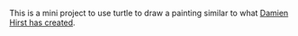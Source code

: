 This is a mini project to use turtle to draw a painting similar to what [Damien Hirst has created](https://www.theguardian.com/artanddesign/2012/jan/12/damien-hirst-spot-paintings-review).